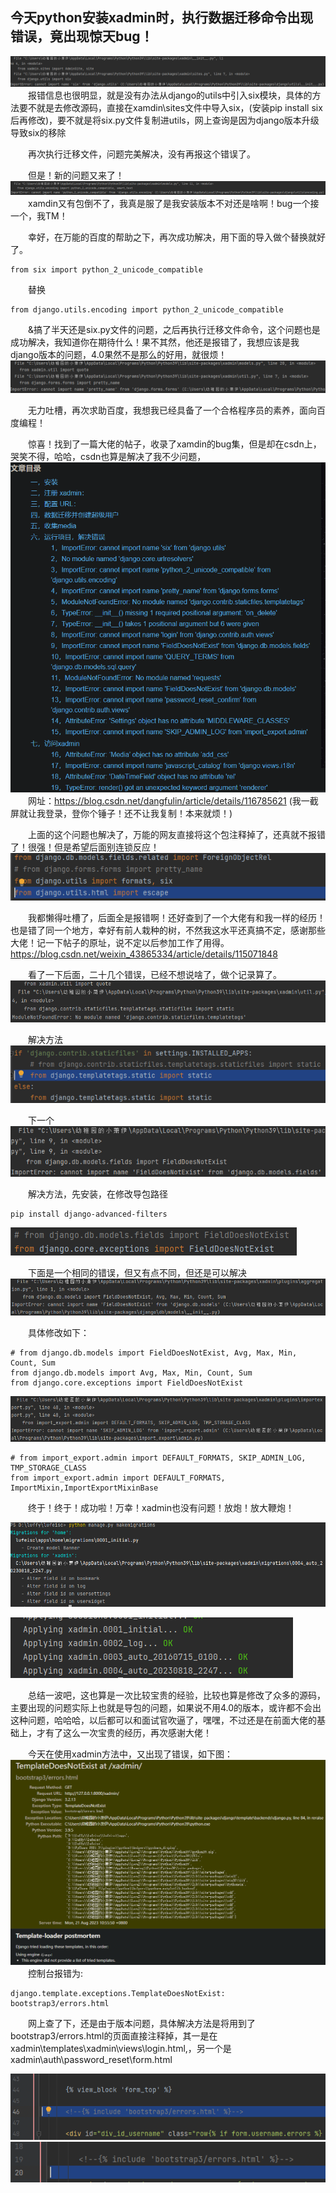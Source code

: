 ## 今天python安装xadmin时，执行数据迁移命令出现错误，竟出现惊天bug！
![Alt text](image/image-1.png)
&emsp;&emsp;报错信息也很明显，就是没有办法从django的utils中引入six模块，具体的方法要不就是去修改源码，直接在xamdin\sites文件中导入six，(安装pip install six后再修改)，要不就是将six.py文件复制进utils，网上查询是因为django版本升级导致six的移除

&emsp;&emsp;再次执行迁移文件，问题完美解决，没有再报这个错误了。

&emsp;&emsp;但是！新的问题又来了！
![Alt text](image/image-2.png)
&emsp;&emsp;xamdin又有包倒不了，我真是服了是我安装版本不对还是啥啊！bug一个接一个，我TM！

&emsp;&emsp;幸好，在万能的百度的帮助之下，再次成功解决，用下面的导入做个替换就好了。
```
from six import python_2_unicode_compatible
```
&emsp;&emsp;替换
```
from django.utils.encoding import python_2_unicode_compatible
```
&emsp;&emsp;&搞了半天还是six.py文件的问题，之后再执行迁移文件命令，这个问题也是成功解决，我知道你在期待什么！果不其然，他还是报错了，我想应该是我django版本的问题，4.0果然不是那么的好用，就很烦！
![Alt text](image/image-3.png)

&emsp;&emsp;无力吐槽，再次求助百度，我想我已经具备了一个合格程序员的素养，面向百度编程！

&emsp;&emsp;惊喜！找到了一篇大佬的帖子，收录了xamdin的bug集，但是却在csdn上，哭笑不得，哈哈，csdn也算是解决了我不少问题，
![Alt text](image/image-4.png)
&emsp;&emsp;网址：https://blog.csdn.net/dangfulin/article/details/116785621
(我一截屏就让我登录，登你个锤子！还不让我复制！本来就烦！)

&emsp;&emsp;上面的这个问题也解决了，万能的网友直接将这个包注释掉了，还真就不报错了！很强！但是希望后面别连锁反应！
![Alt text](image/image-5.png)

&emsp;&emsp;我都懒得吐槽了，后面全是报错啊！还好查到了一个大佬有和我一样的经历！也是错了同一个地方，幸好有前人栽种的树，不然我这水平还真搞不定，感谢那些大佬！记一下帖子的原址，说不定以后参加工作了用得。https://blog.csdn.net/weixin_43865334/article/details/115071848

&emsp;&emsp;看了一下后面，二十几个错误，已经不想说啥了，做个记录算了。
![Alt text](image/image-6.png)

&emsp;&emsp;解决方法
![Alt text](image/image-7.png)

&emsp;&emsp;下一个
![Alt text](image/image-8.png)

&emsp;&emsp;解决方法，先安装，在修改导包路径

```
pip install django-advanced-filters
```
![Alt text](image/image-9.png)

&emsp;&emsp;下面是一个相同的错误，但又有点不同，但还是可以解决
![Alt text](image/image-10.png)

&emsp;&emsp;具体修改如下：

```
# from django.db.models import FieldDoesNotExist, Avg, Max, Min, Count, Sum
from django.db.models import Avg, Max, Min, Count, Sum
from django.core.exceptions import FieldDoesNotExist
```

![Alt text](image/image-11.png)

```
# from import_export.admin import DEFAULT_FORMATS, SKIP_ADMIN_LOG, TMP_STORAGE_CLASS
from import_export.admin import DEFAULT_FORMATS, ImportMixin,ImportExportMixinBase
```

&emsp;&emsp;终于！终于！成功啦！万幸！xadmin也没有问题！放炮！放大鞭炮！

![Alt text](image/image-12.png)

![Alt text](image/image-13.png)

&emsp;&emsp;总结一波吧，这也算是一次比较宝贵的经验，比较也算是修改了众多的源码，主要出现的问题实际上也就是导包的问题，如果说不用4.0的版本，或许都不会出这种问题，哈哈哈，以后都可以和面试官吹逼了，嘿嘿，不过还是在前面大佬的基础上，才有了这么一次宝贵的经历，再次感谢大佬！

&emsp;&emsp;今天在使用xadmin方法中，又出现了错误，如下图：
![Alt text](image/image-14.png)
&emsp;&emsp;控制台报错为:
```
django.template.exceptions.TemplateDoesNotExist: bootstrap3/errors.html
```

&emsp;&emsp;网上查了下，还是由于版本问题，具体解决方法是将用到了bootstrap3/errors.html的页面直接注释掉，其一是在xadmin\templates\xadmin\views\login.html,，另一个是xadmin\auth\password_reset\form.html

![Alt text](image/image-15.png)
![Alt text](image/image-16.png)